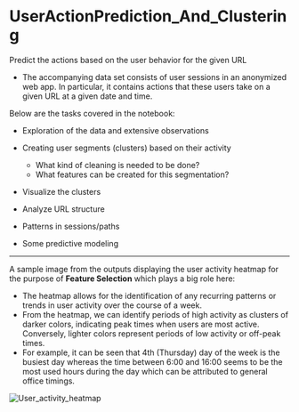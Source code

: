 # UserActionPrediction_And_Clustering

Predict the actions based on the user behavior for the given URL

* The accompanying data set consists of user sessions in an anonymized web app. In particular, it contains actions that these users take on a given URL at a given date and time.

Below are the tasks covered in the notebook:

* Exploration of the data and extensive observations
* Creating user segments (clusters) based on their activity
  * What kind of cleaning is needed to be done?
  * What features can be created for this segmentation?
 
* Visualize the clusters
* Analyze URL structure
* Patterns in sessions/paths
* Some predictive modeling

----------------------------------------------------------------------------------
A sample image from the outputs displaying the user activity heatmap for the purpose of **Feature Selection** which plays a big role here:
* The heatmap allows for the identification of any recurring patterns or trends in user activity over the course of a week.
* From the heatmap, we can identify periods of high activity as clusters of darker colors, indicating peak times when users are most active. Conversely, lighter colors represent periods of low activity or off-peak times.
* For example, it can be seen that 4th (Thursday) day of the week is the busiest day whereas the time between 6:00 and 16:00 seems to be the most used hours during the day which can be attributed to general office timings.
  
![User_activity_heatmap](https://github.com/ajits-github/UserActionPrediction_And_Clustering/assets/71327507/2768c3fd-927e-4a8b-b3dd-82be2e8ae9d9)
